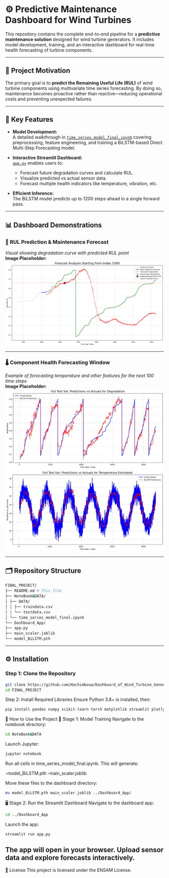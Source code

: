 # ⚙️ Predictive Maintenance Dashboard for Wind Turbines

This repository contains the complete end-to-end pipeline for a **predictive maintenance solution** designed for wind turbine generators. It includes model development, training, and an interactive dashboard for real-time health forecasting of turbine components.

---

## 📌 Project Motivation

The primary goal is to **predict the Remaining Useful Life (RUL)** of wind turbine components using multivariate time series forecasting. By doing so, maintenance becomes proactive rather than reactive—reducing operational costs and preventing unexpected failures.

---

## 🚀 Key Features

- **Model Development:**  
  A detailed walkthrough in [`time_series_model_final.ipynb`](./NoteBook&DATA/time_series_model_final.ipynb) covering preprocessing, feature engineering, and training a BiLSTM-based Direct Multi-Step Forecasting model.

- **Interactive Streamlit Dashboard:**  
  [`app.py`](./Dashboard_App/app.py) enables users to:
  - Forecast future degradation curves and calculate RUL.
  - Visualize predicted vs actual sensor data.
  - Forecast multiple health indicators like temperature, vibration, etc.

- **Efficient Inference:**  
  The BiLSTM model predicts up to 1200 steps ahead in a single forward pass.

---

## 📊 Dashboard Demonstrations

### 🔧 RUL Prediction & Maintenance Forecast

_Visual showing degradation curve with predicted RUL point_  
**Image Placeholder:**  
![RUL Forecast Example](./images/rul_forecast.png)

---

### 🌡️ Component Health Forecasting Window

_Example of forecasting temperature and other features for the next 100 time steps_  
**Image Placeholder:**  
![Forecasting Window Example For Degradataion](./images/degradation_forecast.png)
![Forecasting Window Example For Temperature](./images/temperature_forecast.png)

---

## 🗂️ Repository Structure
```bash
FINAL_PROJECT/
├── README.md # This file
├── NoteBook&DATA/
│ ├── DATA/
│ │ ├── traindata.csv
│ │ └── testdata.csv
│ └── time_series_model_final.ipynb
└── Dashboard_App/
├── app.py
├── main_scaler.joblib
└── model_BiLSTM.pth
```

---

## ⚙️ Installation

### Step 1: Clone the Repository

```bash
git clone https://github.com/Hachimboua/Dashboard_of_Wind_Turbine_Generator_Predictive_Maintenance.git
cd FINAL_PROJECT
```

Step 2: Install Required Libraries
Ensure Python 3.8+ is installed, then:

```bash
pip install pandas numpy scikit-learn torch matplotlib streamlit plotly joblib jupyter
```
🧠 How to Use the Project
📘 Stage 1: Model Training
Navigate to the notebook directory:

```bash
cd NoteBook&DATA
```
Launch Jupyter:
```bash
jupyter notebook
```

Run all cells in time_series_model_final.ipynb. This will generate:

-model_BiLSTM.pth
-main_scaler.joblib

Move these files to the dashboard directory:
```bash
mv model_BiLSTM.pth main_scaler.joblib ../Dashboard_App/
```
🖥️ Stage 2: Run the Streamlit Dashboard
Navigate to the dashboard app:
```bash
cd ../Dashboard_App
```
Launch the app:
```bash
streamlit run app.py
```
## The app will open in your browser. Upload sensor data and explore forecasts interactively.

📄 License
This project is licensed under the ENSAM License.






